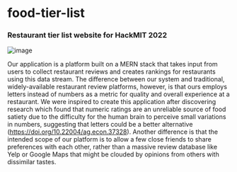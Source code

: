 # food-tier-list
### Restaurant tier list website for HackMIT 2022

![image](https://user-images.githubusercontent.com/54077093/193442407-49c16aac-2381-44d8-9b12-916afb4fbead.png)

Our application is a platform built on a MERN stack that takes input from users to collect restaurant reviews and creates rankings for restaurants using this data stream. The difference between our system and traditional, widely-available restaurant review platforms, however, is that ours employs letters instead of numbers as a metric for quality and overall experience at a restaurant. We were inspired to create this application after discovering research which found that numeric ratings are an unreliable source of food satiety due to the difficulty for the human brain to perceive small variations in numbers, suggesting that letters could be a better alternative (https://doi.org/10.22004/ag.econ.37328). Another difference is that the intended scope of our platform is to allow a few close friends to share preferences with each other, rather than a massive review database like Yelp or Google Maps that might be clouded by opinions from others with dissimilar tastes.
